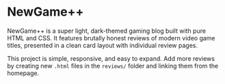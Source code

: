 # NewGame++

NewGame++ is a super light, dark-themed gaming blog built with pure HTML and CSS. It features brutally honest reviews of modern video game titles, presented in a clean card layout with individual review pages.

This project is simple, responsive, and easy to expand. Add more reviews by creating new `.html` files in the `reviews/` folder and linking them from the homepage.
